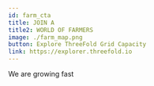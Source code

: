 ```yaml
---
id: farm_cta
title: JOIN A 
title2: WORLD OF FARMERS
image: ./farm_map.png
button: Explore ThreeFold Grid Capacity
link: https://explorer.threefold.io
---
```

We are growing fast

